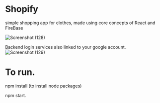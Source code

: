 # Shopify

simple shopping app for clothes, made using core concepts of React and FireBase

![Screenshot (128)](https://user-images.githubusercontent.com/73090335/193788171-ba01b5fd-6a11-4b81-926a-8cd972fd3860.png)

Backend login services also linked to your google account.
![Screenshot (129)](https://user-images.githubusercontent.com/73090335/193788392-400e0216-70c2-46a3-8a1e-d466206f9854.png)

# To run.

npm install (to install node packages)

npm start.
